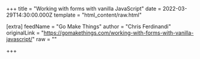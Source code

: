 
+++
title = "Working with forms with vanilla JavaScript"
date = 2022-03-29T14:30:00.000Z
template = "html_content/raw.html"

[extra]
feedName = "Go Make Things"
author = "Chris Ferdinandi"
originalLink = "https://gomakethings.com/working-with-forms-with-vanilla-javascript/"
raw = ""

+++

